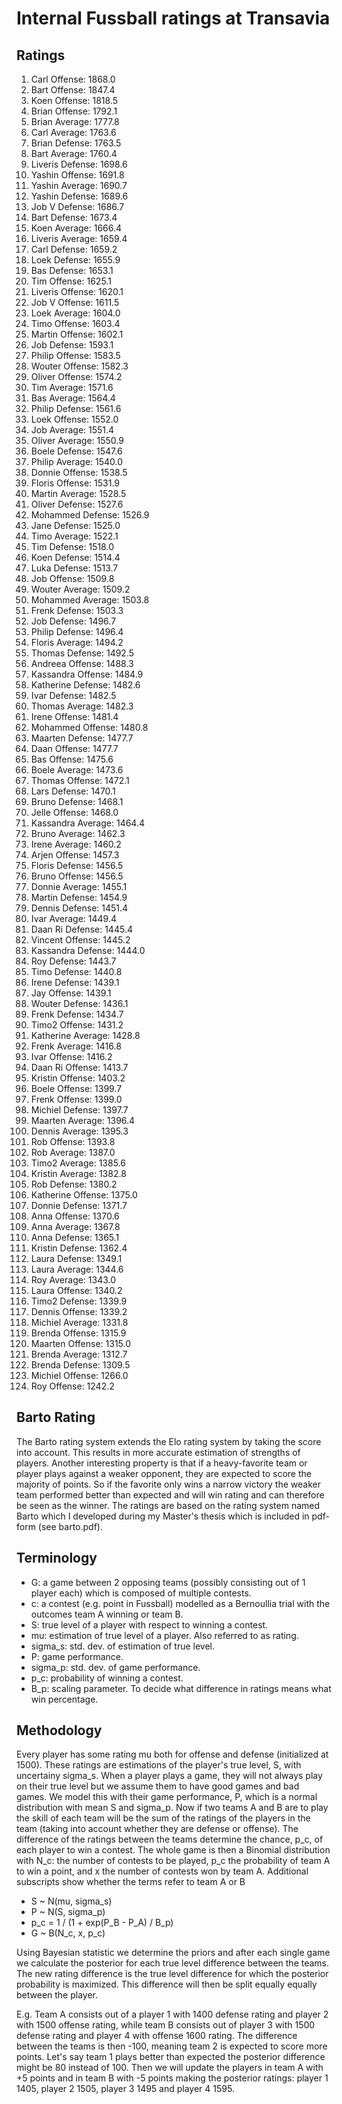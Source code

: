 # Internal Fussball ratings at Transavia
## Ratings
1. Carl Offense: 1868.0 
2. Bart Offense: 1847.4 
3. Koen Offense: 1818.5 
4. Brian Offense: 1792.1 
5. Brian Average: 1777.8 
6. Carl Average: 1763.6 
7. Brian Defense: 1763.5 
8. Bart Average: 1760.4 
9. Liveris Defense: 1698.6 
10. Yashin Offense: 1691.8 
11. Yashin Average: 1690.7 
12. Yashin Defense: 1689.6 
13. Job V Defense: 1686.7 
14. Bart Defense: 1673.4 
15. Koen Average: 1666.4 
16. Liveris Average: 1659.4 
17. Carl Defense: 1659.2 
18. Loek Defense: 1655.9 
19. Bas Defense: 1653.1 
20. Tim Offense: 1625.1 
21. Liveris Offense: 1620.1 
22. Job V Offense: 1611.5 
23. Loek Average: 1604.0 
24. Timo Offense: 1603.4 
25. Martin Offense: 1602.1 
26. Job Defense: 1593.1 
27. Philip Offense: 1583.5 
28. Wouter Offense: 1582.3 
29. Oliver Offense: 1574.2 
30. Tim Average: 1571.6 
31. Bas Average: 1564.4 
32. Philip  Defense: 1561.6 
33. Loek Offense: 1552.0 
34. Job Average: 1551.4 
35. Oliver Average: 1550.9 
36. Boele Defense: 1547.6 
37. Philip Average: 1540.0 
38. Donnie Offense: 1538.5 
39. Floris Offense: 1531.9 
40. Martin Average: 1528.5 
41. Oliver Defense: 1527.6 
42. Mohammed Defense: 1526.9 
43. Jane Defense: 1525.0 
44. Timo Average: 1522.1 
45. Tim Defense: 1518.0 
46. Koen Defense: 1514.4 
47. Luka Defense: 1513.7 
48. Job Offense: 1509.8 
49. Wouter Average: 1509.2 
50. Mohammed Average: 1503.8 
51. Frenk  Defense: 1503.3 
52. Job  Defense: 1496.7 
53. Philip Defense: 1496.4 
54. Floris Average: 1494.2 
55. Thomas Defense: 1492.5 
56. Andreea Offense: 1488.3 
57. Kassandra Offense: 1484.9 
58. Katherine Defense: 1482.6 
59. Ivar Defense: 1482.5 
60. Thomas Average: 1482.3 
61. Irene Offense: 1481.4 
62. Mohammed Offense: 1480.8 
63. Maarten Defense: 1477.7 
64. Daan Offense: 1477.7 
65. Bas Offense: 1475.6 
66. Boele Average: 1473.6 
67. Thomas Offense: 1472.1 
68. Lars Defense: 1470.1 
69. Bruno Defense: 1468.1 
70. Jelle Offense: 1468.0 
71. Kassandra Average: 1464.4 
72. Bruno Average: 1462.3 
73. Irene Average: 1460.2 
74. Arjen Offense: 1457.3 
75. Floris Defense: 1456.5 
76. Bruno Offense: 1456.5 
77. Donnie Average: 1455.1 
78. Martin Defense: 1454.9 
79. Dennis Defense: 1451.4 
80. Ivar Average: 1449.4 
81. Daan Ri Defense: 1445.4 
82. Vincent Offense: 1445.2 
83. Kassandra Defense: 1444.0 
84. Roy Defense: 1443.7 
85. Timo Defense: 1440.8 
86. Irene Defense: 1439.1 
87. Jay Offense: 1439.1 
88. Wouter Defense: 1436.1 
89. Frenk Defense: 1434.7 
90. Timo2 Offense: 1431.2 
91. Katherine Average: 1428.8 
92. Frenk Average: 1416.8 
93. Ivar Offense: 1416.2 
94. Daan Ri Offense: 1413.7 
95. Kristin Offense: 1403.2 
96. Boele Offense: 1399.7 
97. Frenk Offense: 1399.0 
98. Michiel Defense: 1397.7 
99. Maarten Average: 1396.4 
100. Dennis Average: 1395.3 
101. Rob Offense: 1393.8 
102. Rob Average: 1387.0 
103. Timo2 Average: 1385.6 
104. Kristin Average: 1382.8 
105. Rob Defense: 1380.2 
106. Katherine Offense: 1375.0 
107. Donnie Defense: 1371.7 
108. Anna Offense: 1370.6 
109. Anna Average: 1367.8 
110. Anna Defense: 1365.1 
111. Kristin Defense: 1362.4 
112. Laura Defense: 1349.1 
113. Laura Average: 1344.6 
114. Roy Average: 1343.0 
115. Laura Offense: 1340.2 
116. Timo2 Defense: 1339.9 
117. Dennis Offense: 1339.2 
118. Michiel Average: 1331.8 
119. Brenda Offense: 1315.9 
120. Maarten Offense: 1315.0 
121. Brenda Average: 1312.7 
122. Brenda Defense: 1309.5 
123. Michiel Offense: 1266.0 
124. Roy Offense: 1242.2 

## Barto Rating
The Barto rating system extends the Elo rating system by taking the score into account. This results in more accurate estimation of strengths of players. Another interesting property is that if a heavy-favorite team or player plays against a weaker opponent, they are expected to score the majority of points. So if the favorite only wins a narrow victory the weaker team performed better than expected and will win rating and can therefore be seen as the winner. The ratings are based on the rating system named Barto which I developed during my Master's thesis which is included in pdf-form (see barto.pdf).
## Terminology
- G: a game between 2 opposing teams (possibly consisting out of 1 player each) which is composed of multiple contests.
- c: a contest (e.g. point in Fussball) modelled as a Bernoullia trial with the outcomes team A winning or team B.
- S: true level of a player with respect to winning a contest.
- mu: estimation of true level of a player. Also referred to as rating.
- sigma_s: std. dev. of estimation of true level.
- P: game performance.
- sigma_p: std. dev. of game performance.
- p_c: probability of winning a contest.
- B_p: scaling parameter. To decide what difference in ratings means what win percentage.
## Methodology
Every player has some rating mu both for offense and defense (initialized at 1500). These ratings are estimations of the player's true level, S, with uncertainy sigma_s. When a player plays a game, they will not always play on their true level but we assume them to have good games and bad games. We model this with their game performance, P, which is a normal distribution with mean S and sigma_p. Now if two teams A and B are to play the skill of each team will be the sum of the ratings of the players in the team (taking into account whether they are defense or offense). The difference of the ratings between the teams determine the chance, p_c, of each player to win a contest. The whole game is then a Binomial distribution with N_c: the number of contests to be played, p_c the probability of team A to win a point, and x the number of contests won by team A. Additional subscripts show whether the terms refer to team A or B
- S ~ N(mu, sigma_s)
- P ~ N(S, sigma_p)
- p_c = 1 / (1 + exp(P_B - P_A) / B_p)
- G ~ B(N_c, x, p_c)

Using Bayesian statistic we determine the priors and after each single game we calculate the posterior for each true level difference between the teams. The new rating difference is the true level difference for which the posterior probability is maximized. This difference will then be split equally equally between the player. 

E.g. Team A consists out of a player 1 with 1400 defense rating and player 2 with 1500 offense rating, while team B consists out of player 3 with 1500 defense rating and player 4 with offense 1600 rating. The difference between the teams is then -100, meaning team 2 is expected to score more points. Let's say team 1 plays better than expected the posterior difference might be 80 instead of 100. Then we will update the players in team A with +5 points and in team B with -5 points making the posterior ratings: player 1 1405, player 2 1505, player 3 1495 and player 4 1595.